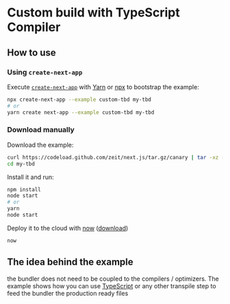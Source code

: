 # Custom build with TypeScript Compiler

## How to use

### Using `create-next-app`

Execute [`create-next-app`](https://github.com/segmentio/create-next-app) with [Yarn](https://yarnpkg.com/lang/en/docs/cli/create/) or [npx](https://github.com/zkat/npx#readme) to bootstrap the example:

```bash
npx create-next-app --example custom-tbd my-tbd
# or
yarn create next-app --example custom-tbd my-tbd
```

### Download manually

Download the example:

```bash
curl https://codeload.github.com/zeit/next.js/tar.gz/canary | tar -xz --strip=2 next.js-canary/examples/custom-tbd
cd my-tbd
```

Install it and run:

```bash
npm install
node start
# or
yarn
node start
```

Deploy it to the cloud with [now](https://zeit.co/now) ([download](https://zeit.co/download))

```bash
now
```

## The idea behind the example
the bundler does not need to be coupled to the compilers / optimizers.
The example shows how you can use [TypeScript](https://typescriptlang.com) or any other transpile step to feed the bundler the production ready files 
